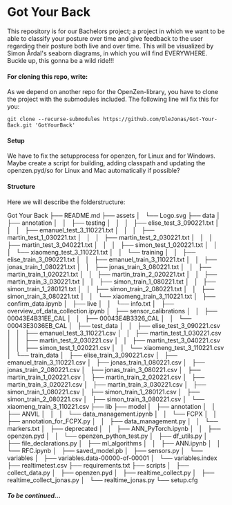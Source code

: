 # Got Your Back

This repository is for our Bachelors project; a project in which we want to be able to classify your posture over time and give feedback to the user regarding their posture both live and over time. This will be visualized by Simon Årdal's seaborn diagrams, in which you will find EVERYWHERE. Buckle up, this gonna be a wild ride!!!

#### For cloning this repo, write:

As we depend on another repo for the OpenZen-library, you have to clone the project with the submodules included. 
The following line wil fix this for you:

`git clone --recurse-submodules https://github.com/OleJonas/Got-Your-Back.git 'GotYourBack'`

#### Setup

We have to fix the setupprocess for openzen, for Linux and for Windows. Maybe create a script for building, adding classpath and updating the openzen.pyd/so for Linux and Mac automatically if possible?


#### Structure

Here we will describe the folderstructure:

Got Your Back
├── README.md
├── assets
│   └── Logo.svg
├── data
│   ├── annotation
│   │   ├── testing
│   │   │   ├── elise_test_3_090221.txt
│   │   │   ├── emanuel_test_3_110221.txt
│   │   │   ├── martin_test_1_030221.txt
│   │   │   ├── martin_test_2_030221.txt
│   │   │   ├── martin_test_3_040221.txt
│   │   │   ├── simon_test_1_020221.txt
│   │   │   └── xiaomeng_test_3_110221.txt
│   │   └── training
│   │       ├── elise_train_3_090221.txt
│   │       ├── emanuel_train_3_110221.txt
│   │       ├── jonas_train_1_080221.txt
│   │       ├── jonas_train_3_080221.txt
│   │       ├── martin_train_1_020221.txt
│   │       ├── martin_train_2_020221.txt
│   │       ├── martin_train_3_030221.txt
│   │       ├── simon_train_1_080221.txt
│   │       ├── simon_train_1_280121.txt
│   │       ├── simon_train_2_080221.txt
│   │       ├── simon_train_3_080221.txt
│   │       └── xiaomeng_train_3_110221.txt
│   ├── confirm_data.ipynb
│   ├── live
│   │   └── info.txt
│   ├── overview_of_data_collection.ipynb
│   ├── sensor_calibrations
│   │   ├── 00043E4B31EE_CAL
│   │   ├── 00043E4B3326_CAL
│   │   └── 00043E3036EB_CAL
│   ├── test_data
│   │   ├── elise_test_3_090221.csv
│   │   ├── emanuel_test_3_110221.csv
│   │   ├── martin_test_1_030221.csv
│   │   ├── martin_test_2_030221.csv
│   │   ├── martin_test_3_040221.csv
│   │   ├── simon_test_1_020221.csv
│   │   └── xiaomeng_test_3_110221.csv
│   └── train_data
│       ├── elise_train_3_090221.csv
│       ├── emanuel_train_3_110221.csv
│       ├── jonas_train_1_080221.csv
│       ├── jonas_train_2_080221.csv
│       ├── jonas_train_3_080221.csv
│       ├── martin_train_1_020221.csv
│       ├── martin_train_2_020221.csv
│       ├── martin_train_3_020221.csv
│       ├── martin_train_3_030221.csv
│       ├── simon_train_1_080221.csv
│       ├── simon_train_1_280121.csv
│       ├── simon_train_2_080221.csv
│       ├── simon_train_3_080221.csv
│       └── xiaomeng_train_3_110221.csv
├── lib
├── model
│   ├── annotation
│   │   ├── ANVIL
│   │   │   └── data_management.ipynb
│   │   └── FCPX
│   │       ├── annotation_for_FCPX.py
│   │       ├── data_management.py
│   │       └── markers.txt
│   ├── deprecated
│   │   ├── ANN_PyTorch.ipynb
│   │   ├── openzen.pyd
│   │   └── openzen_python_test.py
│   ├── df_utils.py
│   ├── file_declarations.py
│   ├── ml_algorithms
│   │   ├── ANN.ipynb
│   │   └── RFC.ipynb
│   ├── saved_model.pb
│   ├── sensors.py
│   └── variables
│       ├── variables.data-00000-of-00001
│       └── variables.index
├── realtimetest.csv
├── requirements.txt
├── scripts
│   ├── collect_data.py
│   ├── openzen.pyd
│   ├── realtime_collect.py
│   ├── realtime_collect_jonas.py
│   └── realtime_jonas.py
└── setup.cfg

##### To be continued...

